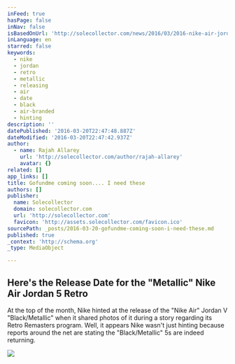 ```yaml
---
inFeed: true
hasPage: false
inNav: false
isBasedOnUrl: 'http://solecollector.com/news/2016/03/2016-nike-air-jordan-v-retro-black-metallic-release-date'
inLanguage: en
starred: false
keywords:
  - nike
  - jordan
  - retro
  - metallic
  - releasing
  - air
  - date
  - black
  - air-branded
  - hinting
description: ''
datePublished: '2016-03-20T22:47:48.887Z'
dateModified: '2016-03-20T22:47:42.937Z'
author:
  - name: Rajah Allarey
    url: 'http://solecollector.com/author/rajah-allarey'
    avatar: {}
related: []
app_links: []
title: Gofundme coming soon.... I need these
authors: []
publisher:
  name: Solecollector
  domain: solecollector.com
  url: 'http://solecollector.com'
  favicon: 'http://assets.solecollector.com/favicon.ico'
sourcePath: _posts/2016-03-20-gofundme-coming-soon-i-need-these.md
published: true
_context: 'http://schema.org'
_type: MediaObject

---
```

<article style=""><h1>Here's the Release Date for the "Metallic" Nike Air Jordan 5 Retro</h1><p>At the top of the month, Nike hinted at the release of the "Nike Air" Jordan V "Black/Metallic" when it shared photos of it during a story regarding its Retro Remasters program. Well, it appears Nike wasn't just hinting because reports around the net are stating the "Black/Metallic" 5s are indeed returning.</p><img src="http://images.solecollector.com/complex/image/upload/kktxiftvhe5jvxdk4uz5.jpg" /></article>